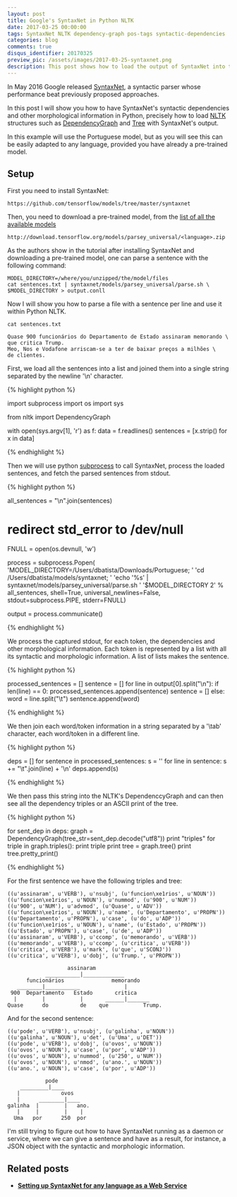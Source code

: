 ```yaml
---
layout: post
title: Google's SyntaxNet in Python NLTK
date: 2017-03-25 00:00:00
tags: SyntaxNet NLTK dependency-graph pos-tags syntactic-dependencies
categories: blog
comments: true
disqus_identifier: 20170325
preview_pic: /assets/images/2017-03-25-syntaxnet.png
description: This post shows how to load the output of SyntaxNet into the Python NLTK toolkit, and precisely how to instantiate a DependencyGraph object with SyntaxNet's output.
---
```


In May 2016 Google released [SyntaxNet](https://research.googleblog.com/2016/05/announcing-syntaxnet-worlds-most.html), a syntactic parser whose performance beat previously proposed approaches.

In this post I will show you how to have SyntaxNet's syntactic dependencies and other morphological information in Python, precisely how to load [NLTK](http://www.nltk.org/) structures such as [DependencyGraph](http://www.nltk.org/_modules/nltk/parse/dependencygraph.html) and [Tree](http://www.nltk.org/_modules/nltk/tree.html) with SyntaxNet's output.

 In this example will use the Portuguese model, but as you will see this can be easily adapted to any language, provided you have already a pre-trained model.


## Setup

First you need to install SyntaxNet:

    https://github.com/tensorflow/models/tree/master/syntaxnet


Then, you need to download a pre-trained model, from the [list of all the available models](https://github.com/tensorflow/models/blob/master/syntaxnet/g3doc/universal.md)

    http://download.tensorflow.org/models/parsey_universal/<language>.zip


As the authors show in the tutorial after installing SyntaxNet and downloading a pre-trained model, one can parse a sentence with the following command:

    MODEL_DIRECTORY=/where/you/unzipped/the/model/files
    cat sentences.txt | syntaxnet/models/parsey_universal/parse.sh \
    $MODEL_DIRECTORY > output.conll


Now I will show you how to parse a file with a sentence per line and use it within Python NLTK.

    cat sentences.txt

	Quase 900 funcionários do Departamento de Estado assinaram memorando \
	que critica Trump.
	Meo, Nos e Vodafone arriscam-se a ter de baixar preços a milhões \
	de clientes.


First, we load all the sentences into a list and joined them into a single string separated by the newline '\n' character.


{% highlight python %}

import subprocess
import os
import sys

from nltk import DependencyGraph

with open(sys.argv[1], 'r') as f:
    data = f.readlines()
    sentences = [x.strip() for x in data]

{% endhighlight %}



Then we will use python [subprocess](https://docs.python.org/2/library/subprocess.html) to call SyntaxNet, process the loaded sentences, and fetch the parsed sentences from stdout.

{% highlight python %}

all_sentences = "\n".join(sentences)

# redirect std_error to /dev/null
FNULL = open(os.devnull, 'w')

process = subprocess.Popen(
    'MODEL_DIRECTORY=/Users/dbatista/Downloads/Portuguese; '
    'cd /Users/dbatista/models/syntaxnet; '
    'echo \'%s\' | syntaxnet/models/parsey_universal/parse.sh '
    '$MODEL_DIRECTORY 2' % all_sentences,
    shell=True,
    universal_newlines=False,
    stdout=subprocess.PIPE,
    stderr=FNULL)

output = process.communicate()

{% endhighlight %}

We process the captured stdout, for each token, the dependencies and other morphological information. Each token is represented by a list with all its syntactic and morphologic information. A list of lists makes the sentence.

{% highlight python %}

processed_sentences = []
sentence = []
for line in output[0].split("\n"):
    if len(line) == 0:
        processed_sentences.append(sentence)
        sentence = []
    else:
        word = line.split("\t")
        sentence.append(word)

{% endhighlight %}

We then join each word/token information in a string separated by a '\tab' character, each word/token in a different line.

{% highlight python %}

deps = []
for sentence in processed_sentences:
    s = ''
    for line in sentence:
        s += "\t".join(line) + '\n'
    deps.append(s)

{% endhighlight %}

We then pass this string into the NLTK's DependenccyGraph and can then see all the dependency triples or an ASCII print of the tree.

{% highlight python %}

for sent_dep in deps:
    graph = DependencyGraph(tree_str=sent_dep.decode("utf8"))
    print "triples"
    for triple in graph.triples():
        print triple
    print
    tree = graph.tree()
    print tree.pretty_print()

{% endhighlight %}


For the first sentence we have the following triples and tree:

    ((u'assinaram', u'VERB'), u'nsubj', (u'funcion\xe1rios', u'NOUN'))
    ((u'funcion\xe1rios', u'NOUN'), u'nummod', (u'900', u'NUM'))
    ((u'900', u'NUM'), u'advmod', (u'Quase', u'ADV'))
    ((u'funcion\xe1rios', u'NOUN'), u'name', (u'Departamento', u'PROPN'))
    ((u'Departamento', u'PROPN'), u'case', (u'do', u'ADP'))
    ((u'funcion\xe1rios', u'NOUN'), u'name', (u'Estado', u'PROPN'))
    ((u'Estado', u'PROPN'), u'case', (u'de', u'ADP'))
    ((u'assinaram', u'VERB'), u'ccomp', (u'memorando', u'VERB'))
    ((u'memorando', u'VERB'), u'ccomp', (u'critica', u'VERB'))
    ((u'critica', u'VERB'), u'mark', (u'que', u'SCONJ'))
    ((u'critica', u'VERB'), u'dobj', (u'Trump.', u'PROPN'))

                       assinaram
                ___________|_____________
          funcionários               memorando
       ________|___________              |
     900  Departamento   Estado       critica
      |        |           |       ______|_______
    Quase      do          de    que           Trump.


And for the second sentence:


    ((u'pode', u'VERB'), u'nsubj', (u'galinha', u'NOUN'))
    ((u'galinha', u'NOUN'), u'det', (u'Uma', u'DET'))
    ((u'pode', u'VERB'), u'dobj', (u'ovos', u'NOUN'))
    ((u'ovos', u'NOUN'), u'case', (u'por', u'ADP'))
    ((u'ovos', u'NOUN'), u'nummod', (u'250', u'NUM'))
    ((u'ovos', u'NOUN'), u'nmod', (u'ano.', u'NOUN'))
    ((u'ano.', u'NOUN'), u'case', (u'por', u'ADP'))

                pode
        _________|____
       |             ovos
       |      ________|____
    galinha  |        |   ano.
       |     |        |    |
      Uma   por      250  por


I'm still trying to figure out how to have SyntaxNet running as a daemon or service, where we can give a sentence and have as a result, for instance, a JSON object with the syntactic and morphologic information.


## __Related posts__

 * __[Setting up SyntaxNet for any language as a Web Service](../../../../../blog/2017/07/22/SyntaxNet-API-Portuguese/)__
